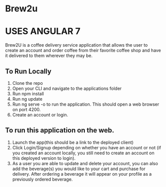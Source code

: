 # Brew2u

# USES ANGULAR 7

Brew2U is a coffee delivery service application that allows the user to create an account and order coffee from their favorite coffee shop and have it delivered to them wherever they may be.

## To Run Locally

1. Clone the repo
2. Open your CLI and navigate to the applications folder
3. Run npm install
4. Run ng update
5. Run ng serve -o to run the application. This should open a web browser on port 4200.
6. Create an account or login.

## To run this application on the web.

1. Launch the app(this should be a link to the deployed client)
2. Click Login/Signup depending on whether you have an account or not (if you created an account locally, you still need to create an      account on this deployed version to login).
3. As a user you are able to update and delete your account, you can also add the beverage(s) you would like to your cart and purchase      for delivery. After ordering a beverage it will appear on your profile as a previously ordered beverage.


